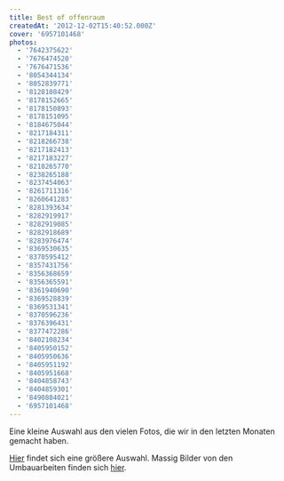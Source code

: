 ```yaml
---
title: Best of offenraum
createdAt: '2012-12-02T15:40:52.000Z'
cover: '6957101468'
photos:
  - '7642375622'
  - '7676474520'
  - '7676471536'
  - '8054344134'
  - '8052839771'
  - '8128108429'
  - '8178152665'
  - '8178150893'
  - '8178151095'
  - '8184675044'
  - '8217184311'
  - '8218266738'
  - '8217182413'
  - '8217183227'
  - '8218265770'
  - '8238265188'
  - '8237454063'
  - '8261711316'
  - '8260641283'
  - '8281393634'
  - '8282919917'
  - '8282919085'
  - '8282918689'
  - '8283976474'
  - '8369530635'
  - '8370595412'
  - '8357431756'
  - '8356368659'
  - '8356365591'
  - '8361940690'
  - '8369528839'
  - '8369531341'
  - '8370596236'
  - '8376396431'
  - '8377472286'
  - '8402108234'
  - '8405950152'
  - '8405950636'
  - '8405951192'
  - '8405951668'
  - '8404858743'
  - '8404859301'
  - '8490884021'
  - '6957101468'
---
```


Eine kleine Auswahl aus den vielen Fotos, die wir in den letzten Monaten gemacht haben.

[Hier](http://www.flickr.com/photos/tacker/sets/72157629875911429/) findet sich eine größere Auswahl.
Massig Bilder von den Umbauarbeiten finden sich [hier](http://www.flickr.com/photos/tacker/sets/72157630949727930/).